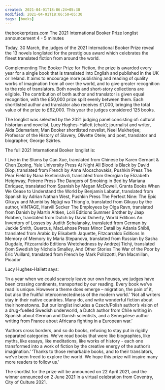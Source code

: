```yaml
---
created: 2021-04-01T18:06:24+05:30
modified: 2021-04-01T18:06:50+05:30
tags: [books]
---
```


thebookerprizes.com
The 2021 International Booker Prize longlist announcement
4 - 5 minutes

Today, 30 March, the judges of the 2021 International Booker Prize reveal the 13 novels longlisted for the prestigious award which celebrates the finest translated fiction from around the world.


Complementing The Booker Prize for Fiction, the prize is awarded every year for a single book that is translated into English and published in the UK or Ireland. It aims to encourage more publishing and reading of quality works of imagination from all over the world, and to give greater recognition to the role of translators. Both novels and short-story collections are eligible. The contribution of both author and translator is given equal recognition, with the £50,000 prize split evenly between them. Each shortlisted author and translator also receives £1,000, bringing the total value of the prize to £62,000. This year the judges considered 125 books. 

The longlist was selected by the 2021 judging panel consisting of: cultural historian and novelist, Lucy Hughes-Hallett (chair); journalist and writer, Aida Edemariam; Man Booker shortlisted novelist, Neel Mukherjee; Professor of the History of Slavery, Olivette Otele; and poet, translator and biographer, George Szirtes.


The full 2021 International Booker longlist is:

I Live in the Slums by Can Xue, translated from Chinese by Karen Gernant & Chen Zeping, Yale University Press
At Night All Blood is Black by David Diop, translated from French by Anna Mocschovakis, Pushkin Press
The Pear Field by Nana Ekvtimishvili, translated from Georgian by Elizabeth Heighway, Peirene Press
The Dangers of Smoking in Bed by Mariana Enríquez, translated from Spanish by Megan McDowell, Granta Books
When We Cease to Understand the World by Benjamín Labatut, translated from Spanish by Adrian Nathan West, Pushkin Press
The Perfect Nine: The Epic Gikuyu and Mumbi by Ngũgĩ wa Thiong'o, translated from Gikuyu by the author, VINTAGE, Harvill Secker
The Employees by Olga Ravn, translated from Danish by Martin Aitken, Lolli Editions
Summer Brother by Jaap Robben, translated from Dutch by David Doherty, World Editions
An Inventory of Losses by Judith Schalansky, translated from German by Jackie Smith, Quercus, MacLehose Press
Minor Detail by Adania Shibli, translated from Arabic by Elisabeth Jaquette, Fitzcarraldo Editions
In Memory of Memory by Maria Stepanova, translated from Russian by Sasha Dugdale, Fitzcarraldo Editions
Wretchedness by Andrzej Tichý, translated from Swedish by Nichola Smalley, And Other Stories
The War of the Poor by Éric Vuillard, translated from French by Mark Polizzotti, Pan Macmillan, Picador

Lucy Hughes-Hallett says:


‘In a year when we could scarcely leave our own houses, we judges have been crossing continents, transported by our reading. Every book we’ve read is unique. However a theme does emerge – migration, the pain of it, but also the fruitful interconnectedness of the modern world.’
‘Not all writers stay in their native countries. Many do, and write wonderful fiction about their hometowns. But our longlist includes a Czech/Polish author’s vision of a drug-fuelled Swedish underworld, a Dutch author from Chile writing in Spanish about German and Danish scientists, and a Senegalese author writing from France about Africans fighting in a European war.’


‘Authors cross borders, and so do books, refusing to stay put in rigidly separated categories. We’ve read books that were like biographies, like myths, like essays, like meditations, like works of history - each one transformed into a work of fiction by the creative energy of the author’s imagination.’
‘Thanks to those remarkable books, and to their translators, we’ve been freed to explore the world. We hope this prize will inspire many more readers to follow us.’


The shortlist for the prize will be announced on 22 April 2021, and the winner announced on 2 June 2021 in a virtual celebration from Coventry, City of Culture 2021.